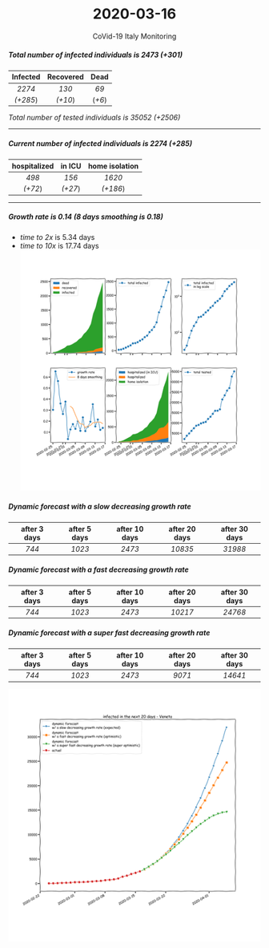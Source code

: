 <div align='center'>

# 2020-03-16
CoVid-19 Italy Monitoring
</div>

##### Total number of infected individuals is 2473 (+301)
Infected | Recovered | Dead
:---: | :---: | :---:
*2274* | *130* | *69*
*(+285*) | *(+10*) | (*+6*)

*Total number of tested individuals is 35052 (+2506)*
***
##### Current number of infected individuals is 2274 (+285)
hospitalized | in ICU | home isolation
:---: | :---: | :---:
*498* |*156* |*1620*
*(+72*) |*(+27*) |*(+186*)
***
##### Growth rate is 0.14 (8 days smoothing is 0.18)
- *time to 2x* is 5.34 days
- *time to 10x* is 17.74 days
![stats][stats]

##### Dynamic forecast with a slow decreasing growth rate
after 3 days | after 5 days | after 10 days | after 20 days | after 30 days
:---: | :---: | :---: | :---: | :---:
*744* |*1023* |*2473* |*10835* |*31988*
##### Dynamic forecast with a fast decreasing growth rate
after 3 days | after 5 days | after 10 days | after 20 days | after 30 days
:---: | :---: | :---: | :---: | :---:
*744* |*1023* |*2473* |*10217* |*24768*
##### Dynamic forecast with a super fast decreasing growth rate
after 3 days | after 5 days | after 10 days | after 20 days | after 30 days
:---: | :---: | :---: | :---: | :---:
*744* |*1023* |*2473* |*9071* |*14641*


![dynamic_forecast][dynamic_forecast]

[stats]: stats_Veneto.png
[dynamic_forecast]: dynamic_forecast_Veneto.png
